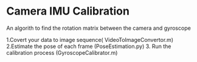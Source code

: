 # Camera IMU Calibration
 An algorith to find the rotation matrix between the camera and gyroscope

1.Covert your data to image sequence( VideoToImageConvertor.m)
2.Estimate the pose of each frame (PoseEstimation.py)
3. Run the calibration process (GyroscopeCalibrator.m)